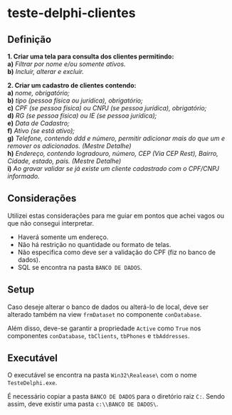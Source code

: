 # teste-delphi-clientes

## Definição

**1. Criar uma tela para consulta dos clientes permitindo:**  
**a)** *Filtrar por nome e/ou somente ativos.*   
**b)** *Incluir, alterar e excluir.*   

**2. Criar um cadastro de clientes contendo:**   
**a)** *nome, obrigatório;*    
**b)** *tipo (pessoa física ou jurídica), obrigatório;*   
**c)** *CPF (se pessoa física) ou CNPJ (se pessoa jurídica), obrigatório;*     
**d)** *RG (se pessoa física) ou IE (se pessoa jurídica);*    
**e)** *Data de Cadastro;*    
**f)** *Ativo (se está ativo);*          
**g)** *Telefone, contendo ddd e número, permitir adicionar mais do que um e remover os adicionados. (Mestre Detalhe)*   
**h)** *Endereço, contendo logradouro, número, CEP (Via CEP Rest), Bairro, Cidade, estado, país. (Mestre Detalhe)*    
**i)** *Ao gravar validar se já existe um cliente cadastrado com o CPF/CNPJ informado.*    

## Considerações

Utilizei estas considerações para me guiar em pontos que achei vagos ou que não consegui interpretar.

- Haverá somente um endereço.
- Não há restrição no quantidade ou formato de telas.
- Não especifica como deve ser a validação do CPF (fiz no banco de dados).
- SQL se encontra na pasta `BANCO DE DADOS`.

## Setup

Caso deseje alterar o banco de dados ou alterá-lo de local, deve ser alterado também na view `frmDataset` no componente `conDatabase`. 

Além disso, deve-se garantir a propriedade `Active` como `True` nos componentes `conDatabase`, `tbClients`, `tbPhones` e `tbAddresses`.

## Executável

O executável se encontra na pasta `Win32\Realease\` com o nome `TesteDelphi.exe`.

É necessário copiar a pasta `BANCO DE DADOS` para o diretório raiz `C:`. Sendo assim, deve existir uma pasta `c:\\BANCO DE DADOS\`.
